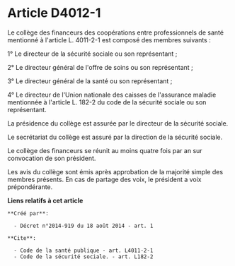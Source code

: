 # Article D4012-1

Le collège des financeurs des coopérations entre professionnels de santé mentionné à l'article L. 4011-2-1 est composé des
membres suivants : 

1° Le directeur de la sécurité sociale ou son représentant ; 

2° Le directeur général de l'offre de soins ou son représentant ; 

3° Le directeur général de la santé ou son représentant ; 

4° Le directeur de l'Union nationale des caisses de l'assurance maladie mentionnée à l'article L. 182-2 du code de la
sécurité sociale ou son représentant. 

La présidence du collège est assurée par le directeur de la sécurité sociale. 

Le secrétariat du collège est assuré par la direction de la sécurité sociale. 

Le collège des financeurs se réunit au moins quatre fois par an sur convocation de son président. 

Les avis du collège sont émis après approbation de la majorité simple des membres présents. En cas de partage des voix, le
président a voix prépondérante.

**Liens relatifs à cet article**

	**Créé par**:

	  - Décret n°2014-919 du 18 août 2014 - art. 1

	**Cite**:

	  - Code de la santé publique - art. L4011-2-1
	  - Code de la sécurité sociale. - art. L182-2
